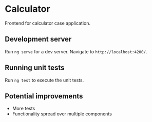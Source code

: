# Calculator

Frontend for calculator case application.

## Development server

Run `ng serve` for a dev server. Navigate to `http://localhost:4200/`.

## Running unit tests

Run `ng test` to execute the unit tests.

## Potential improvements

* More tests
* Functionality spread over multiple components
